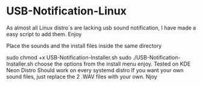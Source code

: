 # USB-Notification-Linux
As almost all Linux distro`s are lacking usb sound notification, I have made a easy script to add them. Enjoy

Place the sounds and the install files inside the same directory

sudo chmod +x USB-Notification-Installer.sh
sudo ./USB-Notification-Installer.sh
choose the options from the install menu
enjoy.
Tested on KDE Neon Distro
Should work on every systemd distro
If you want your own sound files, just replace the 2 .WAV files with your own. 
Njoy
